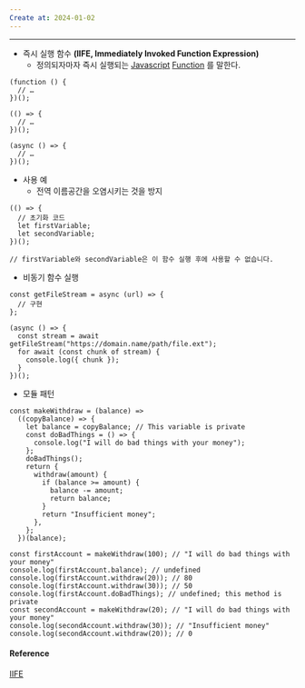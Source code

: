 ```yaml
---
Create at: 2024-01-02
---
```

---

- 즉시 실행 함수 **(IIFE, Immediately Invoked Function Expression)**
	- 정의되자마자 즉시 실행되는 [Javascript](https://developer.mozilla.org/ko/docs/Glossary/JavaScript) [Function](https://developer.mozilla.org/ko/docs/Glossary/Function) 를 말한다.

```JS
(function () {
  // …
})();

(() => {
  // …
})();

(async () => {
  // …
})();

```

- 사용 예
	- 전역 이름공간을 오염시키는 것을 방지
```JS
(() => {
  // 초기화 코드
  let firstVariable;
  let secondVariable;
})();

// firstVariable와 secondVariable은 이 함수 실행 후에 사용할 수 없습니다.

```

- 비동기 함수 실행
```JS
const getFileStream = async (url) => {
  // 구현
};

(async () => {
  const stream = await getFileStream("https://domain.name/path/file.ext");
  for await (const chunk of stream) {
    console.log({ chunk });
  }
})();

```

- 모듈 패턴
```JS
const makeWithdraw = (balance) =>
  ((copyBalance) => {
    let balance = copyBalance; // This variable is private
    const doBadThings = () => {
      console.log("I will do bad things with your money");
    };
    doBadThings();
    return {
      withdraw(amount) {
        if (balance >= amount) {
          balance -= amount;
          return balance;
        }
        return "Insufficient money";
      },
    };
  })(balance);

const firstAccount = makeWithdraw(100); // "I will do bad things with your money"
console.log(firstAccount.balance); // undefined
console.log(firstAccount.withdraw(20)); // 80
console.log(firstAccount.withdraw(30)); // 50
console.log(firstAccount.doBadThings); // undefined; this method is private
const secondAccount = makeWithdraw(20); // "I will do bad things with your money"
console.log(secondAccount.withdraw(30)); // "Insufficient money"
console.log(secondAccount.withdraw(20)); // 0

```


#### Reference
[IIFE](https://developer.mozilla.org/ko/docs/Glossary/IIFE#%EB%B9%84%EB%8F%99%EA%B8%B0_%ED%95%A8%EC%88%98_%EC%8B%A4%ED%96%89)
